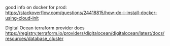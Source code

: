 

 good info on docker for prod:
https://stackoverflow.com/questions/24418815/how-do-i-install-docker-using-cloud-init


Digital Ocean terraform provider docs
https://registry.terraform.io/providers/digitalocean/digitalocean/latest/docs/resources/database_cluster

